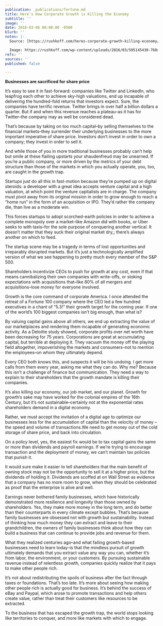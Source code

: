 ```yaml
---
publication: _publications/fortune.md
title: Here’s How Corporate Growth is Killing the Economy
subtitle: ''
image: ''
date: 2016-03-06 00:00:00 -0500
blurb: ''
notes: |-
  Source: [https://rushkoff.com/heres-corporate-growth-killing-economy/](https://rushkoff.com/heres-corporate-growth-killing-economy/ "https://rushkoff.com/heres-corporate-growth-killing-economy/")

  Image: https://rushkoff.com/wp-content/uploads/2016/03/505145430-768x443.jpg
refs: ''
sources: ''
published: false

---
```

**Businesses are sacrificed for share price**

It’s easy to see it in fast-forward: companies like Twitter and LinkedIn, who leapfrog each other to achieve sky-high valuations, end up incapable of delivering the hundred-fold returns that investors expect. Sure, the companies have terrific revenue. Twitter brings in over half a billion dollars a quarter. But if and when this revenue reaches a plateau–as it has for Twitter–the company may as well be considered dead.

That’s because by taking on too much capital–by selling themselves to the financial markets–they surrender their underlying businesses to the more important imperative of share price. Investors don’t invest in order to own a company; they invest in order to sell it.

And while those of you in more traditional businesses probably can’t help but smile at these flailing upstarts your shaudenfreud may be unearned. If you’re a public company, or more driven by the metrics of your debt structure than those of the markets in which you actually operate, you, too, are caught in the growth trap.

Startups just do all this in fast-motion because they’re pumped up on digital steroids: a developer with a great idea accepts venture capital and a high valuation, at which point the venture capitalists are in charge. The company must pivot away from its original mission in order to grow enough to reach a “home run” in the form of an acquisition or IPO. They’d rather the company die, than live as a moderate win.

This forces startups to adopt scorched-earth policies in order to achieve a complete monopoly over a market–like Amazon did with books, or Uber seeks to with taxis–for the sole purpose of conquering another vertical. It doesn’t matter that they suck their original market dry,; there’s always another on which to feed.

The startup scene may be a tragedy in terms of lost opportunities and irreparably disrupted markets. But it’s just a technologically amplified version of what we see happening to pretty much every member of the S&P 500.

Shareholders incentivize CEOs to push for growth at any cost, even if that means cannibalizing their own companies with write-offs, or stoking expectations with acquisitions that–like 80% of all mergers and acquisitions–lose money for everyone involved.

Growth is the core command of corporate America. I once attended the retreat of a Fortune 100 company where the CEO led a few hundred executives in a chant of “5.3!” their growth target for the coming year. If one of the world’s 100 biggest companies isn’t big enough, than what is?

By valuing capital gains above all others, we end up extracting the value of our marketplaces and rendering them incapable of generating economic activity. As a Deloitte study showed, corporate profits over net worth have been decreasing for 75 years. Corporations are great at accumulating capital, but terrible at deploying it. They vacuum the money off the playing field altogether, impoverishing the markets and consumers–not to mention the employees–on whom they ultimately depend.

Every CEO both knows this, and suspects it will be his undoing. I get more calls from them every year, asking me what they can do. Why me? Because this isn’t a challenge of finance but communication. They need a way to explain to their shareholders that the growth mandate is killing their companies.

It’s also killing our economy, our job market, and our planet. Growth for growth’s sake may have worked for the colonial empires of the 16th Century, but it’s not sustainable–certainly not at the exponential rates shareholders demand in a digital economy.

Rather, we must accept the invitation of a digital age to optimize our businesses less for the accumulation of capital than the velocity of money – the speed and volume of transactions.We need to get money out of the cold storage of share price, and back into circulation.

On a policy level, yes, the easiest fix would be to tax capital gains the same or more than dividends and payroll earnings. If we’re trying to encourage transaction and the deployment of money, we can’t maintain tax policies that punish it.

It would sure make it easier to tell shareholders that the main benefit of owning stock may not be the opportunity to sell it at a higher price, but the dividends of holding it. Dividends are scoffed at on Wall Street as evidence that a company has no more room to grow, when they should be celebrated as proof that the enterprise is alive and well.

Earnings never bothered family businesses, which have historically demonstrated more resilience and longevity than those owned by shareholders. Yes, they make more money in the long term, and do better than their counterparts in every climate except bubbles. That’s because family businesses are obsessed not with growth but sustainability. Instead of thinking how much money they can extract and leave to their grandchildren, the owners of family businesses think about how they can build a business that can continue to provide jobs and revenue for them.

What they realized centuries ago–and what failing growth-based businesses need to learn today–is that the mindless pursuit of growth ultimately demands that you extract value any way you can, whether it’s from labor, the environment, or your customers. By pursuing sustainable revenue instead of relentless growth, companies quickly realize that it pays to make other people rich.

It’s not about redistributing the spoils of business after the fact through taxes or foundations. That’s too late. It’s more about seeing how making other people rich is actually good for business. It’s behind the success of eBay and Paypal, which arose to promote transactions and help others create value, rather than treat their customers like resources to be extracted.

To the business that has escaped the growth trap, the world stops looking like territories to conquer, and more like markets with which to engage.